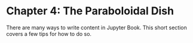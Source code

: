 Chapter 4: The Paraboloidal Dish
=================================

There are many ways to write content in Jupyter Book. This short section
covers a few tips for how to do so.
